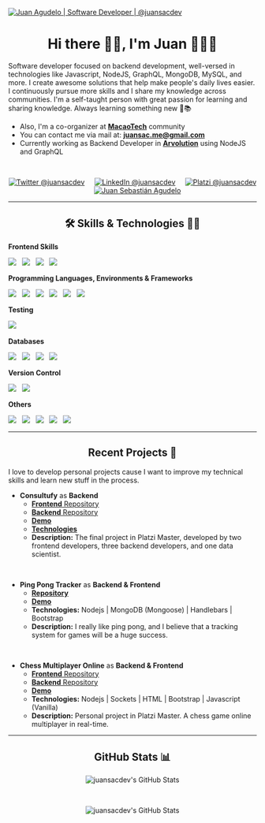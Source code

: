  <a href="https://linkedin.com/in/juansacdev" target="_blank" ><img src="https://user-images.githubusercontent.com/66572419/125141854-c5726400-e0db-11eb-8cd8-2f8e5b463873.gif" title="Juan Agudelo | Software Developer | @juansacdev" /></a>

<h1 align="center"> Hi there 👋🏻, I'm Juan 👨🏻‍💻</h1>

<p>
  Software developer focused on backend development, well-versed in technologies like Javascript, NodeJS, GraphQL, MongoDB, MySQL, and more. I create awesome solutions  that help make people's daily lives easier. I continuously pursue more skills and I share my knowledge across communities. I'm a self-taught person with great passion for learning and sharing knowledge. Always learning something new 🚀📚
  <ul>
    <li>Also, I'm a co-organizer at <strong><a href="https://www.macaotech.com/" target="_blank">MacaoTech</a></strong> community</li>
    <li>You can contact me via mail at: <strong><a href="mailto:juansac.me@gmail.com?subject=Hola%20Juan">juansac.me@gmail.com</a></strong></li>
    <li>Currently working as Backend Developer in <strong><a href="https://arvolution.com/en/home/" target="_blank" >Arvolution</a></strong> using NodeJS and GraphQL</li>
  </ul>
</p>
</br>

<p align="center">
  <a href="https://twitter.com/juansacdev" target="_blank"><img src="https://img.shields.io/badge/twitter-%231DA1F2.svg?&style=for-the-badge&logo=twitter&logoColor=white" title="Twitter @juansacdev" /></a>&nbsp;&nbsp;&nbsp;&nbsp;
  <a href="https://www.linkedin.com/in/juansacdev" target="_blank"><img src="https://img.shields.io/badge/linkedin-%230077B5.svg?&style=for-the-badge&logo=linkedin&logoColor=white" title="LinkedIn @juansacdev"/></a>&nbsp;&nbsp;&nbsp;&nbsp;
  <a href="https://platzi.com/@juansacdev/" target="_blank"><img src="https://img.shields.io/badge/Platzi-98CA3F.svg?&style=for-the-badge&logo=platzi&logoColor=white" title="Platzi @juansacdev"/></a>&nbsp;&nbsp;&nbsp;&nbsp;
  <a href="https://juansacdev.github.io/" target="_blank"><img src="https://img.shields.io/badge/-Web%20site-white?style=for-the-badge&logo=buddy&logoColor=black" title="Juan Sebastián Agudelo"/></a>
</p>

***

<h2 align="center"> 🛠 Skills & Technologies 🧑‍💻</h2>

<p><strong> Frontend Skills </strong></p>
<p>
    <img src="https://img.shields.io/badge/HTML5-%23404d59?style=for-the-badge&logo=html5&logoColor=white" />&nbsp;&nbsp;
    <img src="https://img.shields.io/badge/CSS-%23404d59?style=for-the-badge&logo=css3&logoColor=white" />&nbsp;&nbsp;
    <img src="https://img.shields.io/badge/_-Bootstrap-%23404d59?style=for-the-badge&logo=bootstrap&logoColor=white" />&nbsp;&nbsp;
    <img src="https://img.shields.io/badge/Javascript-%23404d59?style=for-the-badge&logo=javascript&logoColor=white" />&nbsp;&nbsp;
</p>

<p> <strong>Programming Languages, Environments & Frameworks </strong></p>

<p>
  <img src="https://img.shields.io/badge/TypeScript-%23404d59?style=for-the-badge&logo=typescript&logoColor=white" />&nbsp;&nbsp;
  <img src="https://img.shields.io/badge/Nodejs-%23404d59?style=for-the-badge&logo=node.js&logoColor=white" />&nbsp;&nbsp;
  <img src="https://img.shields.io/badge/Graphql-%23404d59?&style=for-the-badge&logo=graphql&logoColor=white" />&nbsp;&nbsp;
  <img src="https://img.shields.io/badge/Python-%23404d59?style=for-the-badge&logo=python&logoColor=white" />&nbsp;&nbsp;
  <img src="https://img.shields.io/badge/Javascript-%23404d59?style=for-the-badge&logo=javascript&logoColor=white" />&nbsp;&nbsp;
  <img src="https://img.shields.io/badge/Express-%23404d59.svg?&style=for-the-badge&logo=express&logoColor=%2361DAFB" />&nbsp;&nbsp;
</p>

<p><strong>Testing</strong></p>
<p>
  <img src="https://img.shields.io/badge/Jest-%23404d59?&style=for-the-badge&logo=jest&logoColor=white" />&nbsp;&nbsp;
</p>

<p><strong> Databases </strong></p>
<p align="">
  <img src="https://img.shields.io/badge/MySQL-%23404d59?style=for-the-badge&logo=mysql&logoColor=white" />&nbsp;&nbsp;
  <img src="https://img.shields.io/badge/MongoDB-%23404d59?style=for-the-badge&logo=mongodb&logoColor=white" />&nbsp;&nbsp;
  <img src="https://img.shields.io/badge/Firebase-%23404d59?style=for-the-badge&logo=firebase&logoColor=white" />&nbsp;&nbsp;
  <img src="https://img.shields.io/badge/PostgreSQL-%23404d59?style=for-the-badge&logo=postgresql&logoColor=white" />&nbsp;&nbsp;
</p>

<p><strong>Version Control</strong></p>
<p align="">
  <img src="https://img.shields.io/badge/Git%20-%23404d59?style=for-the-badge&logo=git&logoColor=white" />&nbsp;&nbsp;
  <img src="https://img.shields.io/badge/GitHub%20-%23404d59?style=for-the-badge&logo=github&logoColor=white" />&nbsp;&nbsp;
</p>

<p><strong> Others </strong></p>
<p>
  <img src="https://img.shields.io/badge/docker-%23404d59.svg?style=for-the-badge&logo=docker&logoColor=white" />&nbsp;&nbsp;
  <img src="https://img.shields.io/badge/heroku-%23404d59.svg?style=for-the-badge&logo=heroku&logoColor=white" />&nbsp;&nbsp;
  <img src="https://img.shields.io/badge/Postman-%23404d59?style=for-the-badge&logo=postman&logoColor=white" />&nbsp;&nbsp;
  <img src="https://img.shields.io/badge/Swagger-%23404d59?&style=for-the-badge&logo=swagger&logoColor=white" />&nbsp;&nbsp;
  <img src="https://img.shields.io/badge/Linux-%23404d59?style=for-the-badge&logo=linux&logoColor=white" />&nbsp;&nbsp;
 
</p>


***

<h2 align="center"> Recent Projects 🚀</h2>

<p>I love to develop personal projects cause I want to improve my technical skills and learn new stuff in the process.</p>

+ **Consultufy** as **Backend**
    + <a href="https://github.com/platzi-master-captone-team/front-end" target="_blank"><strong>Frontend</strong> Repository</a>
    + <a href="https://github.com/platzi-master-captone-team/back-end" target="_blank"><strong>Backend</strong> Repository</a>
    + <a href="https://www.consultify.online/" target="_blank"><strong>Demo</strong></a>
    + <a href="https://github.com/platzi-master-captone-team/front-end#librerías" target="_blank"><strong>Technologies</strong></a>
    + <strong>Description:</strong> The final project in Platzi Master, developed by two frontend developers, three backend developers, and one data scientist.

</br>

+ **Ping Pong Tracker** as **Backend & Frontend**
    + <a href="https://github.com/juansacdev/test-ping-pong" target="_blank"><strong>Repository</strong></a>
    + <a href="https://arvolution-test.herokuapp.com/" target="_blank"><strong>Demo</strong></a>
    + <strong>Technologies:</strong> Nodejs | MongoDB (Mongoose) | Handlebars | Bootstrap 
    + <strong>Description:</strong> I really like ping pong, and I believe that a tracking system for games will be a huge success.

</br>

+ **Chess Multiplayer Online** as **Backend & Frontend**
    + <a href="https://github.com/juansacdev/chess.js" target="_blank"><strong>Frontend</strong> Repository</a>
    + <a href="https://github.com/juansacdev/chessjs-server" target="_blank"><strong>Backend</strong> Repository</a>
    + <a href="https://chess-js.vercel.app/" target="_blank"><strong>Demo</strong></a>
    + <strong>Technologies:</strong> Nodejs | Sockets | HTML | Bootstrap | Javascript (Vanilla)
    + <strong>Description:</strong> Personal project in Platzi Master. A chess game online multiplayer in real-time.

***

<h2 align="center"> GitHub Stats 📊</h2>

<div align="center">
  <p>
    <img align="center" src="https://github-readme-stats.vercel.app/api/top-langs/?username=juansacdev&theme=dracula&count_private=true&hide=css,blade" alt="juansacdev's GitHub Stats">
  </p>
  </br>
  <p>
    <img align="center" src="https://github-readme-stats.vercel.app/api?username=juansacdev&count_private=true&show_icons=true&line_height=27&theme=dracula" alt="juansacdev's GitHub Stats"/>
  </p>
</div>

